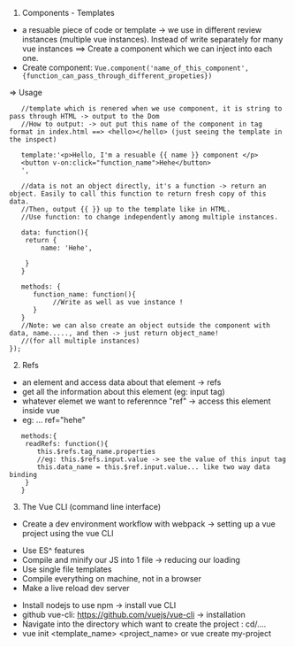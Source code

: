 1. Components - Templates
- a resuable piece of code or template -> we use in different review instances (multiple vue instances). Instead of write separately for many vue instances ==> Create a component which we can inject into each one. 
- Create component: 
```Vue.component('name_of_this_component', {function_can_pass_through_different_propeties})```

=> Usage
```Vue.component('hello', {
   //template which is renered when we use component, it is string to pass through HTML -> output to the Dom
   //How to output: -> out put this name of the component in tag format in index.html ==> <hello></hello> (just seeing the template in the inspect)
   
   template:'<p>Hello, I'm a resuable {{ name }} component </p>
   <button v-on:click="function_name">Hehe</button>
   ',
   
   //data is not an object directly, it's a function -> return an object. Easily to call this function to return fresh copy of this data. 
   //Then, output {{ }} up to the template like in HTML. 
   //Use function: to change independently among multiple instances. 
   
   data: function(){
   	return {
   	    name: 'Hehe',
   		
   	}
   }
   
   methods: {
      function_name: function(){
      	   //Write as well as vue instance ! 
      }
   }
   //Note: we can also create an object outside the component with data, name....., and then -> just return object_name!	
   //(for all multiple instances)
});
```
2. Refs 
- an element and access data about that element -> refs
- get all the information about this element (eg: input tag)
- whatever elemet we want to referennce "ref" -> access this element inside vue
- eg: ... ref="hehe"
```
   methods:{
   	readRefs: function(){
   	   this.$refs.tag_name.properties
   	   //eg: this.$refs.input.value -> see the value of this input tag
   	   this.data_name = this.$ref.input.value... like two way data binding
   	}
   }
```
3. The Vue CLI (command line interface)
- Create a dev environment workflow with webpack -> setting up a vue project using the vue CLI 
 + Use ES^ features 
 + Compile and minify our JS into 1 file -> reducing our loading
 + Use single file templates 
 + Compile everything on machine, not in a browser
 + Make a live reload dev server
- Install nodejs to use npm -> install vue CLI
- github vue-cli: https://github.com/vuejs/vue-cli -> installation 
- Navigate into the directory which want to create the project : cd/....
- vue init <template_name> <project_name> or vue create my-project











